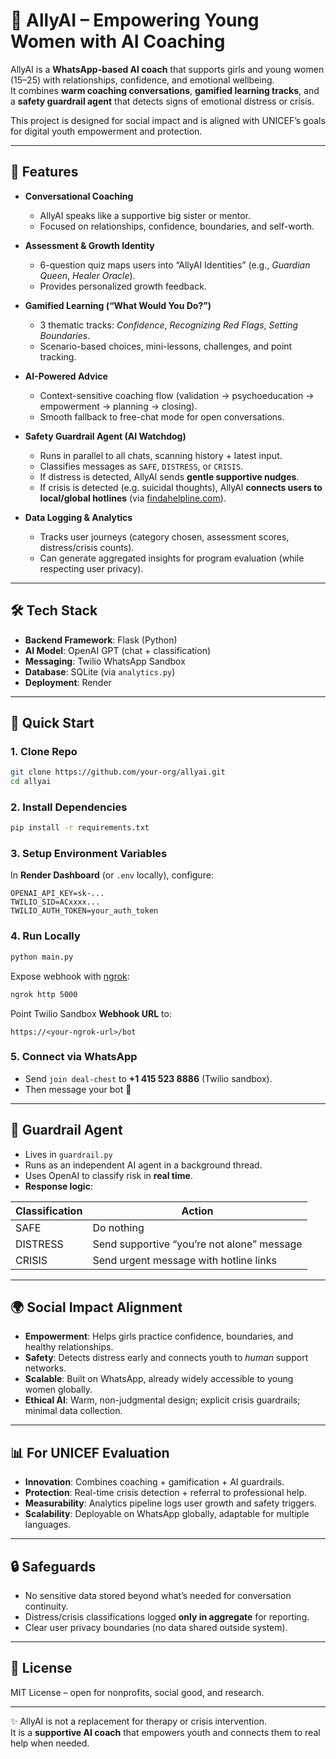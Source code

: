 # 📘 AllyAI – Empowering Young Women with AI Coaching  

AllyAI is a **WhatsApp-based AI coach** that supports girls and young women (15–25) with relationships, confidence, and emotional wellbeing.  
It combines **warm coaching conversations**, **gamified learning tracks**, and a **safety guardrail agent** that detects signs of emotional distress or crisis.  

This project is designed for social impact and is aligned with UNICEF’s goals for digital youth empowerment and protection.  

---

## 🌟 Features  

- **Conversational Coaching**  
  - AllyAI speaks like a supportive big sister or mentor.  
  - Focused on relationships, confidence, boundaries, and self-worth.  

- **Assessment & Growth Identity**  
  - 6-question quiz maps users into “AllyAI Identities” (e.g., *Guardian Queen*, *Healer Oracle*).  
  - Provides personalized growth feedback.  

- **Gamified Learning (“What Would You Do?”)**  
  - 3 thematic tracks: *Confidence*, *Recognizing Red Flags*, *Setting Boundaries*.  
  - Scenario-based choices, mini-lessons, challenges, and point tracking.  

- **AI-Powered Advice**  
  - Context-sensitive coaching flow (validation → psychoeducation → empowerment → planning → closing).  
  - Smooth fallback to free-chat mode for open conversations.  

- **Safety Guardrail Agent (AI Watchdog)**  
  - Runs in parallel to all chats, scanning history + latest input.  
  - Classifies messages as `SAFE`, `DISTRESS`, or `CRISIS`.  
  - If distress is detected, AllyAI sends **gentle supportive nudges**.  
  - If crisis is detected (e.g. suicidal thoughts), AllyAI **connects users to local/global hotlines** (via [findahelpline.com](https://findahelpline.com)).  

- **Data Logging & Analytics**  
  - Tracks user journeys (category chosen, assessment scores, distress/crisis counts).  
  - Can generate aggregated insights for program evaluation (while respecting user privacy).  

---

## 🛠️ Tech Stack  

- **Backend Framework**: Flask (Python)  
- **AI Model**: OpenAI GPT (chat + classification)  
- **Messaging**: Twilio WhatsApp Sandbox  
- **Database**: SQLite (via `analytics.py`)  
- **Deployment**: Render  

---

## 🚀 Quick Start  

### 1. Clone Repo
```bash
git clone https://github.com/your-org/allyai.git
cd allyai
```

### 2. Install Dependencies
```bash
pip install -r requirements.txt
```

### 3. Setup Environment Variables  
In **Render Dashboard** (or `.env` locally), configure:  

```
OPENAI_API_KEY=sk-...
TWILIO_SID=ACxxxx...
TWILIO_AUTH_TOKEN=your_auth_token
```

### 4. Run Locally
```bash
python main.py
```

Expose webhook with [ngrok](https://ngrok.com):  
```bash
ngrok http 5000
```

Point Twilio Sandbox **Webhook URL** to:  
```
https://<your-ngrok-url>/bot
```

### 5. Connect via WhatsApp  
- Send `join deal-chest` to **+1 415 523 8886** (Twilio sandbox).  
- Then message your bot 🎉  

---

## 🧠 Guardrail Agent  

- Lives in `guardrail.py`  
- Runs as an independent AI agent in a background thread.  
- Uses OpenAI to classify risk in **real time**.  
- **Response logic**:  

| Classification | Action |
|----------------|--------|
| SAFE | Do nothing |
| DISTRESS | Send supportive “you’re not alone” message |
| CRISIS | Send urgent message with hotline links |

---

## 🌍 Social Impact Alignment  

- **Empowerment**: Helps girls practice confidence, boundaries, and healthy relationships.  
- **Safety**: Detects distress early and connects youth to *human* support networks.  
- **Scalable**: Built on WhatsApp, already widely accessible to young women globally.  
- **Ethical AI**: Warm, non-judgmental design; explicit crisis guardrails; minimal data collection.  

---

## 📊 For UNICEF Evaluation  

- **Innovation**: Combines coaching + gamification + AI guardrails.  
- **Protection**: Real-time crisis detection + referral to professional help.  
- **Measurability**: Analytics pipeline logs user growth and safety triggers.  
- **Scalability**: Deployable on WhatsApp globally, adaptable for multiple languages.  

---

## 🔒 Safeguards  

- No sensitive data stored beyond what’s needed for conversation continuity.  
- Distress/crisis classifications logged **only in aggregate** for reporting.  
- Clear user privacy boundaries (no data shared outside system).  

---

## 📜 License  

MIT License – open for nonprofits, social good, and research.  

---

✨ AllyAI is not a replacement for therapy or crisis intervention.  
It is a **supportive AI coach** that empowers youth and connects them to real help when needed.  
